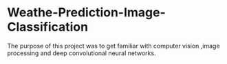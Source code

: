 # Weathe-Prediction-Image-Classification
The purpose of this project was to get familiar with computer vision ,image processing and deep convolutional neural networks.

